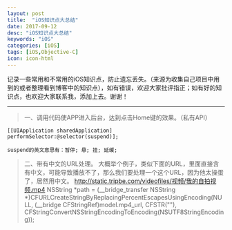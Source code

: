 ```yaml
---
layout: post
title:  "iOS知识点大总结"
date: 2017-09-12
desc: "iOS知识点大总结"
keywords: "iOS"
categories: [iOS]
tags: [iOS,Objective-C]
icon: icon-html
---
```


记录一些常用和不常用的iOS知识点，防止遗忘丢失。（来源为收集自己项目中用到的或者整理看到博客中的知识点），如有错误，欢迎大家批评指正；如有好的知识点，也欢迎大家联系我，添加上去。谢谢！

***

> 一、调用代码使APP进入后台，达到点击Home键的效果。（私有API）

    [[UIApplication sharedApplication] performSelector:@selector(suspend)];

    suspend的英文意思有：暂停; 悬; 挂; 延缓;

> 二、带有中文的URL处理。
> 大概举个例子，类似下面的URL，里面直接含有中文，可能导致播放不了，那么我们要处理一个这个URL，因为他太操蛋了，居然用中文。
    http://static.tripbe.com/videofiles/视频/我的自拍视频.mp4
    NSString *path  = (__bridge_transfer NSString *)CFURLCreateStringByReplacingPercentEscapesUsingEncoding(NULL,                                                                                                          (__bridge CFStringRef)model.mp4_url,                                                                         CFSTR(""),                                                                                                    CFStringConvertNSStringEncodingToEncoding(NSUTF8StringEncoding));

    

